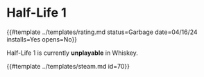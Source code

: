 # Half-Life 1
<!-- script:Aliases [
    "Half-Life",
    "Half Life",
    "Half Life 1"
] -->

{{#template ../templates/rating.md status=Garbage date=04/16/24 installs=Yes opens=No}}

Half-Life 1 is currently **unplayable** in Whiskey.

{{#template ../templates/steam.md id=70}}
